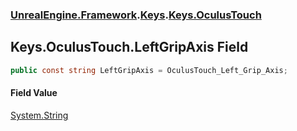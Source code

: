 ### [UnrealEngine.Framework](./UnrealEngine-Framework.md 'UnrealEngine.Framework').[Keys](./Keys.md 'UnrealEngine.Framework.Keys').[Keys.OculusTouch](./Keys-OculusTouch.md 'UnrealEngine.Framework.Keys.OculusTouch')
## Keys.OculusTouch.LeftGripAxis Field
  
```csharp
public const string LeftGripAxis = OculusTouch_Left_Grip_Axis;
```
#### Field Value
[System.String](https://docs.microsoft.com/en-us/dotnet/api/System.String 'System.String')  
